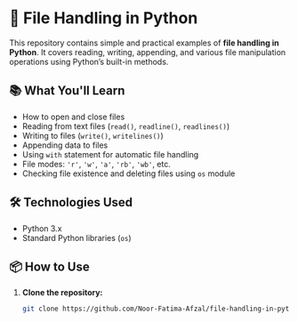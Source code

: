 # 📁 File Handling in Python

This repository contains simple and practical examples of **file handling in Python**. It covers reading, writing, appending, and various file manipulation operations using Python’s built-in methods.

## 📚 What You'll Learn

- How to open and close files
- Reading from text files (`read()`, `readline()`, `readlines()`)
- Writing to files (`write()`, `writelines()`)
- Appending data to files
- Using `with` statement for automatic file handling
- File modes: `'r'`, `'w'`, `'a'`, `'rb'`, `'wb'`, etc.
- Checking file existence and deleting files using `os` module

## 🛠️ Technologies Used

- Python 3.x
- Standard Python libraries (`os`)

## 📦 How to Use

1. **Clone the repository:**

   ```bash
   git clone https://github.com/Noor-Fatima-Afzal/file-handling-in-python.git
